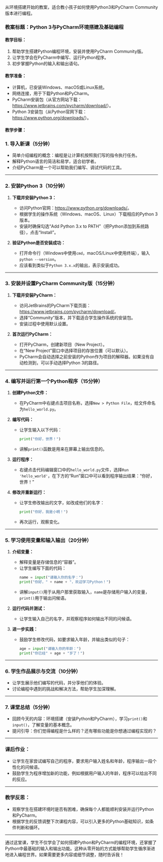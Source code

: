 从环境搭建开始的教案，适合教小孩子如何使用Python3和PyCharm Community版本进行编程。

### 教案标题：Python 3与PyCharm环境搭建及基础编程

#### 教学目标：
1. 帮助学生搭建Python编程环境，安装并使用PyCharm Community版。
2. 让学生学会在PyCharm中编写、运行Python程序。
3. 初步掌握Python的输入和输出语句。

#### 教学准备：
- 计算机，已安装Windows、macOS或Linux系统。
- 网络连接，用于下载Python和PyCharm。
- PyCharm安装包（从官方网站下载：<https://www.jetbrains.com/pycharm/download/>）。
- Python 3安装包（从Python官网下载：<https://www.python.org/downloads/>）。

#### 教学步骤：

### **1. 导入新课（5分钟）**
- 简单介绍编程的概念：编程是让计算机按照我们写的指令执行任务。
- 解释Python语言的简洁和易学，适合初学者。
- 介绍PyCharm是一个可以帮助我们编写、调试代码的工具。

---

### **2. 安装Python 3（10分钟）**

1. **下载并安装Python 3：**
    - 访问Python官网：<https://www.python.org/downloads/>。
    - 根据学生的操作系统（Windows、macOS、Linux）下载相应的Python 3版本。
    - 安装时确保勾选“Add Python 3.x to PATH”（把Python添加到系统路径），点击“Install”。

2. **验证Python是否安装成功：**
    - 打开命令行（Windows中使用`cmd`，macOS/Linux中使用终端），输入`python --version`。
    - 应该看到类似于`Python 3.x.x`的输出，表示安装成功。

---

### **3. 安装并设置PyCharm Community版（15分钟）**

1. **下载并安装PyCharm：**
    - 访问JetBrains的PyCharm下载页面：<https://www.jetbrains.com/pycharm/download/>。
    - 选择“Community”版本，并下载适合学生操作系统的安装包。
    - 安装过程中使用默认设置。

2. **首次运行PyCharm：**
    - 打开PyCharm，创建新项目（New Project）。
    - 在“New Project”窗口中选择项目的存放位置（可以默认）。
    - PyCharm会自动选择之前安装的Python作为项目的解释器。如果没有自动检测到，可以手动选择Python 3的路径。

---

### **4. 编写并运行第一个Python程序（15分钟）**

1. **创建Python文件：**
    - 在PyCharm中右键点击项目名称，选择`New > Python File`，给文件命名为`hello_world.py`。

2. **编写代码：**
    - 让学生输入以下代码：
      ```python
      print("你好，世界！")
      ```
    - 讲解`print()`函数是用来在屏幕上输出信息的。

3. **运行程序：**
    - 右键点击代码编辑窗口中的`hello_world.py`文件，选择`Run 'hello_world'`，在下方的“Run”窗口中可以看到程序输出结果：“你好，世界！”

4. **修改并重新运行：**
    - 让学生修改输出的文字，如改成他们的名字：
      ```python
      print("你好，我是小明！")
      ```
    - 再次运行，观察变化。

---

### **5. 学习使用变量和输入输出（20分钟）**

1. **介绍变量：**
    - 解释变量是存储信息的“容器”。
    - 让学生编写下面的代码：
      ```python
      name = input("请输入你的名字：")
      print("你好，" + name + "，欢迎学习Python！")
      ```
    - 讲解`input()`用于从用户那里获取输入，`name`是存储用户输入的变量，`print()`用于输出问候语。

2. **运行代码并测试：**
    - 让学生输入自己的名字，并观察程序如何输出不同的问候语。

3. **进一步实践：**
    - 鼓励学生修改代码，如要求输入年龄，并输出类似的句子：
      ```python
      age = input("请输入你的年龄：")
      print("你已经" + age + "岁了！")
      ```

---

### **6. 学生作品展示与交流（10分钟）**

- 让学生展示他们编写的代码，并分享他们的体验。
- 讨论编程中遇到的挑战和解决方法，帮助学生加深理解。

---

### **7. 课堂总结（5分钟）**

- 回顾今天的内容：环境搭建（安装Python和PyCharm），学习`print()`和`input()`，了解变量的基本概念。
- 提问引导：你们觉得编程是什么样的？还有哪些功能是你想通过编程实现的？

---

### **课后作业：**

- 让学生在家尝试编写自己的程序，要求用户输入姓名和年龄，程序输出一段个性化的问候语。
- 鼓励学生为程序增加新的功能，例如根据用户输入的年龄，程序可以给出不同的反应。

---

### **教学反思：**
- 观察学生在搭建环境时是否有困难，确保每个人都能顺利安装并运行Python和PyCharm。
- 根据学生的反馈调整下次课程内容，可以引入更多的Python基础知识，如条件判断和循环。

---

通过这堂课，学生不仅学会了如何搭建Python和PyCharm的编程环境，还掌握了Python中最基础的输入和输出功能。这种从零开始的方式能够帮助学生循序渐进地进入编程世界。如果需要更多内容或细节调整，随时告诉我！